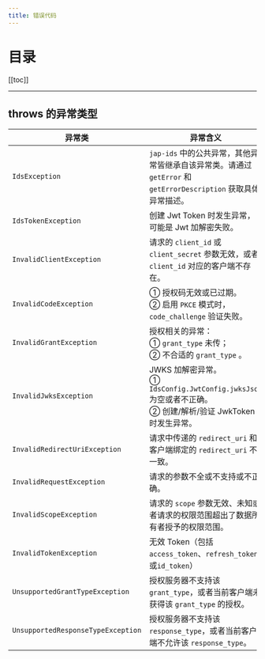 ```yaml
---
title: 错误代码
---
```


# 目录

[[toc]]

----

## throws 的异常类型

| 异常类        |   异常含义 |
| ------------- | -------------- | 
| `IdsException` | `jap-ids` 中的公共异常，其他异常皆继承自该异常类。请通过 `getError` 和 `getErrorDescription` 获取具体异常描述。 |
| `IdsTokenException` | 创建 Jwt Token 时发生异常，可能是 Jwt 加解密失败。        |
| `InvalidClientException` | 请求的 `client_id` 或 `client_secret` 参数无效，或者 `client_id` 对应的客户端不存在。       |
| `InvalidCodeException` | ① 授权码无效或已过期。<br> ② 启用 `PKCE` 模式时，`code_challenge` 验证失败。       |
| `InvalidGrantException` | 授权相关的异常：<br> ① `grant_type` 未传；<br> ② 不合适的 `grant_type` 。     |
| `InvalidJwksException` | JWKS 加解密异常。 <br> ① `IdsConfig.JwtConfig.jwksJson` 为空或者不正确。<br> ② 创建/解析/验证 JwkToken 时发生异常。      |
| `InvalidRedirectUriException` | 请求中传递的 `redirect_uri` 和客户端绑定的 `redirect_uri` 不一致。     |
| `InvalidRequestException` | 请求的参数不全或不支持或不正确。     |
| `InvalidScopeException` | 请求的 `scope` 参数无效、未知或者请求的权限范围超出了数据所有者授予的权限范围。     |
| `InvalidTokenException` | 无效 Token（包括 `access_token`、`refresh_token`或`id_token`）     |
| `UnsupportedGrantTypeException` | 授权服务器不支持该 `grant_type`，或者当前客户端未获得该 `grant_type` 的授权。    |
| `UnsupportedResponseTypeException` | 授权服务器不支持该 `response_type`，或者当前客户端不允许该 `response_type`。    |

